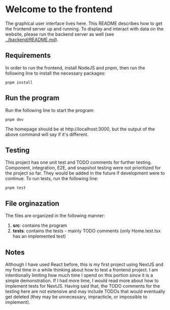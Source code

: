 # Welcome to the frontend
The graphical user interface lives here. This README describes how to get the frontend server up and running. To display and interact with data on the website, please run the backend server as well (see [../backend/README.md](../backend/README.md)).

## Requirements
In order to run the frontend, install NodeJS and pnpm, then run the following line to install the necessary packages:

`pnpm install`

## Run the program
Run the following line to start the program:

`pnpm dev`

The homepage should be at http://localhost:3000, but the output of the above command will say if it's different.

## Testing
This project has one unit test and TODO comments for further testing. Component, integration, E2E, and snapshot testing were not prioritized for the project so far. They would be added in the future if development were to continue. To run tests, run the following line:

`pnpm test`

## File orginazation
The files are organized in the following manner:
1. **src**: contains the program
2. **__tests__**: contains the tests - mainly TODO comments (only Home.test.tsx has an implemented test)

## Notes
Although I have used React before, this is my first project using NextJS and my first time in a while thinking about how to test a frontend project. I am intentionally limiting how much time I spend on this portion since it is a simple demonstration. If I had more time, I would read more about how to implement tests for NextJS. Having said that, the TODO comments for the testing here are not extensive and may include TODOs that would eventually get deleted (they may be unnecessary, impracticle, or impossible to implement).
